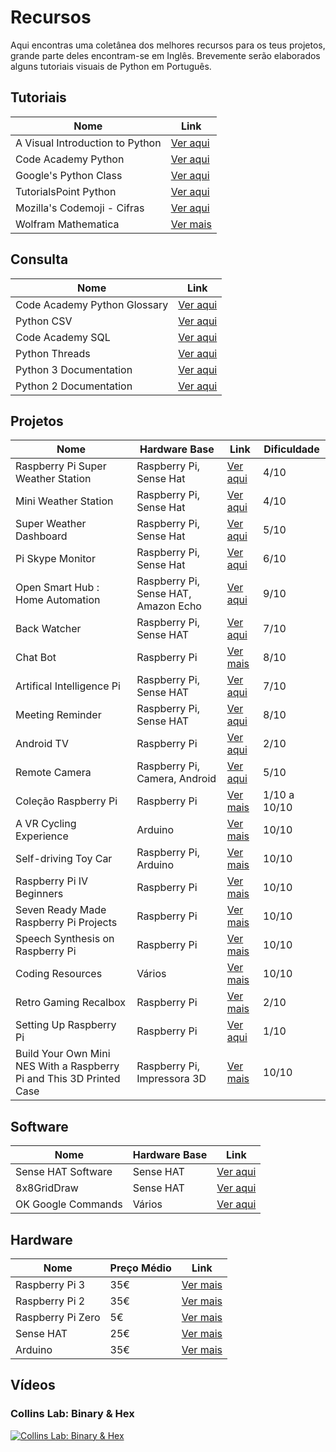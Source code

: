 # Recursos

Aqui encontras uma coletânea dos melhores recursos para os teus projetos, grande parte deles encontram-se em Inglês. Brevemente serão elaborados alguns tutoriais visuais de Python em Português.

## Tutoriais  
  
|Nome  |Link  |
|---|---|  
|A Visual Introduction to Python |[Ver aqui](https://hourofpython.trinket.io/a-visual-introduction-to-python#/welcome/an-hour-of-code) |
|Code Academy Python |[Ver aqui](https://www.codecademy.com/learn/python)  |  
|Google's Python Class  |[Ver aqui](https://developers.google.com/edu/python/)  |  
|TutorialsPoint Python  |[Ver aqui](http://www.tutorialspoint.com/python/)  |  
|Mozilla's Codemoji - Cifras  |[Ver aqui](https://codemoji.org/#/welcome)  |  
|Wolfram Mathematica  |[Ver mais](https://www.raspberrypi.org/learning/getting-started-with-mathematica/)  |  

## Consulta  

|Nome  |Link  |
|---|---|
|Code Academy Python Glossary  |[Ver aqui](https://www.codecademy.com/articles/glossary-python)  |  
|Python CSV  |[Ver aqui](https://pythonprogramming.net/reading-csv-files-python-3/)  |  
|Code Academy SQL  |[Ver aqui](https://www.codecademy.com/learn/learn-sql)  |  
|Python Threads  |[Ver aqui](https://pymotw.com/2/threading/)  |  
|Python 3 Documentation  |[Ver aqui](https://docs.python.org/3/)  |  
|Python 2 Documentation  |[Ver aqui](https://docs.python.org/2/)  |  

## Projetos  
  
|Nome  |Hardware Base  |Link  |Dificuldade |
|---|---|---|---|
|Raspberry Pi Super Weather Station  |Raspberry Pi, Sense Hat  |[Ver aqui](http://www.instructables.com/id/Build-a-Raspberry-Pi-SUPER-Weather-Station/)  |4/10  |  
|Mini Weather Station  |Raspberry Pi, Sense Hat  |[Ver aqui](https://www.hackster.io/idreams/make-a-mini-weather-station-with-a-raspberry-pi-2-and-sense-447866?ref=part&ref_id=13643&offset=1)  |4/10  |  
|Super Weather Dashboard  |Raspberry Pi, Sense Hat  |[Ver aqui](http://hackaday.com/2015/10/25/raspberry-pi-sense-hat-super-weather-dashboard/)  |5/10  |  
|Pi Skype Monitor  |Raspberry Pi, Sense Hat  |[Ver aqui](https://www.hackster.io/corky2003/pi-skype-monitor-ddc391?ref=platform&ref_id=425_trending__beginner_&offset=67)  |6/10  |  
|Open Smart Hub : Home Automation  |Raspberry Pi, Sense HAT, Amazon Echo  |[Ver aqui](https://www.hackster.io/anthony-ngu/open-source-home-hub-26e5c7)  |9/10  |  
|Back Watcher  |Raspberry Pi, Sense HAT  |[Ver aqui](https://github.com/NunoFilipeSantos/finappsparty2015)  |7/10  |  
|Chat Bot  |Raspberry Pi  |[Ver mais](http://lifehacker.com/how-i-turned-my-resume-into-a-chat-bot-1775565350)  |8/10  |  
|Artifical Intelligence Pi  |Raspberry Pi, Sense HAT  |[Ver aqui](https://github.com/the-raspberry-pi-guy/Artificial-Intelligence-Pi)  |7/10  |  
|Meeting Reminder  |Raspberry Pi, Sense HAT  |[Ver aqui](http://makezine.com/projects/get-a-flashing-meeting-reminder-with-a-raspberry-pi/)  |8/10  |  
|Android TV  |Raspberry Pi  |[Ver aqui](http://geektillithertz.com/wordpress/index.php/2016/06/02/android-tv-for-raspberry-pi-3/)  |2/10  |  
|Remote Camera  |Raspberry Pi, Camera, Android  |[Ver aqui](http://www.butterflytv.net/en/2015/07/01/build-a-camera-with-raspberry-pi-to-watch-live-on-mobile/)  |5/10  |  
|Coleção Raspberry Pi  |Raspberry Pi  |[Ver mais](https://www.raspberrypi.org/resources/)  |1/10 a 10/10  |
|A VR Cycling Experience  |Arduino  |[Ver mais](https://pauldyan.wordpress.com/2016/01/24/my-vr-bike/)   |10/10  |
|Self-driving Toy Car  |Raspberry Pi, Arduino  |[Ver mais](http://fossbytes.com/programmer-makes-self-driving-toy-car-powered-by-raspberry-pi-arduino-python/)  |10/10  |
|Raspberry Pi IV Beginners  |Raspberry Pi  |[Ver mais](https://www.youtube.com/user/RaspberryPiBeginners/playlists)  |10/10  |
|Seven Ready Made Raspberry Pi Projects  |Raspberry Pi  |[Ver mais](http://lifehacker.com/seven-ready-made-raspberry-pi-projects-you-can-install-1691368805)  |10/10  |
|Speech Synthesis on Raspberry Pi  |Raspberry Pi  |[Ver mais](https://learn.adafruit.com/speech-synthesis-on-the-raspberry-pi)  |10/10  |
|Coding Resources |Vários |[Ver mais](http://resources.thecodingcorner.com/search/label/5%20Stars) |10/10  |  
|Retro Gaming Recalbox  |Raspberry Pi  |[Ver mais](http://www.recalbox.com)  |2/10  |  
|Setting Up Raspberry Pi  |Raspberry Pi  |[Ver aqui](http://lifehacker.com/the-always-up-to-date-guide-to-setting-up-your-raspberr-1781419054)  |1/10  |  
|Build Your Own Mini NES With a Raspberry Pi and This 3D Printed Case  |Raspberry Pi, Impressora 3D  |[Ver mais](http://lifehacker.com/build-your-own-mini-nes-with-a-raspberry-pi-and-this-3d-1783674650)  |10/10 |
  
## Software  
  
|Nome  |Hardware Base  |Link  | 
|---|---|---|   
|Sense HAT Software|Sense HAT  |[Ver aqui](http://pythonhosted.org/sense-hat/)  |  
|8x8GridDraw |Sense HAT  |[Ver aqui](https://github.com/topshed/RPi_8x8GridDraw)  | 
|OK Google Commands  |Vários  |[Ver aqui](http://ok-google.io)  |   
  
## Hardware  

|Nome  |Preço Médio  |Link  |
|---|---|---|  
|Raspberry Pi 3 |35€ |[Ver mais](https://www.raspberrypi.org/blog/raspberry-pi-3-on-sale/) |  
|Raspberry Pi 2  |35€  |[Ver mais](https://www.raspberrypi.org/products/raspberry-pi-2-model-b/)  |
|Raspberry Pi Zero |5€ |[Ver mais](https://www.raspberrypi.org/products/pi-zero/) |  
|Sense HAT  |25€  |[Ver mais](https://www.raspberrypi.org/products/sense-hat/)  |
|Arduino  |35€  |[Ver mais](https://store.arduino.cc/product/GBX00066)  |
  
## Vídeos  
  
### Collins Lab: Binary & Hex
[![Collins Lab: Binary & Hex](http://img.youtube.com/vi/jvx-NrILgpE/0.jpg)](https://www.youtube.com/watch?v=jvx-NrILgpE)  
  